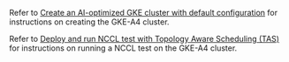 Refer to [Create an AI-optimized GKE cluster with default configuration](https://cloud.google.com/ai-hypercomputer/docs/create/gke-ai-hypercompute#use-cluster-toolkit) for instructions on creating the GKE-A4 cluster.

Refer to [Deploy and run NCCL test with Topology Aware Scheduling (TAS)](https://cloud.google.com/ai-hypercomputer/docs/create/gke-ai-hypercompute#deploy-run-nccl-tas-test) for instructions on running a NCCL test on the GKE-A4 cluster.

